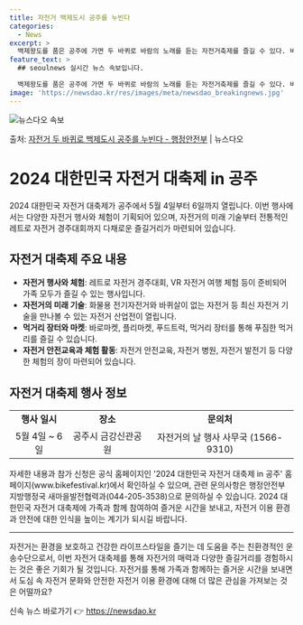 ```yaml
---
title: 자전거 백제도시 공주를 누빈다
categories:
  - News
excerpt: >
  백제왕도를 품은 공주에 가면 두 바퀴로 바람의 노래를 듣는 자전거축제를 즐길 수 있다. 바퀴살이 없는 자전거…
feature_text: >
  ## seoulnews 실시간 뉴스 속보입니다.

  백제왕도를 품은 공주에 가면 두 바퀴로 바람의 노래를 듣는 자전거축제를 즐길 수 있다. 바퀴살이 없는 자전거…
image: 'https://newsdao.kr/res/images/meta/newsdao_breakingnews.jpg'
---
```


![뉴스다오 속보](https://newsdao.kr/res/images/meta/newsdao_breakingnews.jpg)

<p>출처: <a href="https://newsdao.kr/3729" rel="dofollow">자전거 두 바퀴로 백제도시 공주를 누빈다 - 행정안전부</a> | 뉴스다오</p>

<h1 data-ke-size="size26">2024 대한민국 자전거 대축제 in 공주</h1>

<p data-ke-size="size16">2024 대한민국 자전거 대축제가 공주에서 5월 4일부터 6일까지 열립니다. 이번 행사에서는 다양한 자전거 행사와 체험이 기획되어 있으며, 자전거의 미래 기술부터 전통적인 레트로 자전거 경주대회까지 다채로운 즐길거리가 마련되어 있습니다.</p>

<h2 data-ke-size="size24">자전거 대축제 주요 내용</h2>

<ul>
	<li><b>자전거 행사와 체험</b>: 레트로 자전거 경주대회, VR 자전거 여행 체험 등이 준비되어 가족 모두가 즐길 수 있는 행사입니다.</li>
	<li><b>자전거의 미래 기술</b>: 화물용 전기자전거와 바퀴살이 없는 자전거 등 최신 자전거 기술을 만나볼 수 있는 자전거 산업전이 열립니다.</li>
	<li><b>먹거리 장터와 마켓</b>: 바로마켓, 플리마켓, 푸드트럭, 먹거리 장터를 통해 푸짐한 먹거리를 즐길 수 있습니다.</li>
	<li><b>자전거 안전교육과 체험 활동</b>: 자전거 안전교육, 자전거 병원, 자전거 발전기 등 다양한 체험의 장이 마련되어 있습니다.</li>
</ul>

<h2 data-ke-size="size24">자전거 대축제 행사 정보</h2>

<table>
	<tr>
		<td style="text-align: center; height: 17px;"><b>행사 일시</b></td>
		<td style="text-align: center; height: 17px;"><b>장소</b></td>
		<td style="text-align: center; height: 17px;"><b>문의처</b></td>
	</tr>
	<tr>
		<td style="text-align: center; height: 17px;">5월 4일 ~ 6일</td>
		<td style="text-align: center; height: 17px;">공주시 금강신관공원</td>
		<td style="text-align: center; height: 17px;">자전거의 날 행사 사무국 (1566-9310)</td>
	</tr>
</table>

<p data-ke-size="size16">자세한 내용과 참가 신청은 공식 홈페이지인 '2024 대한민국 자전거 대축제 in 공주' 홈페이지(www.bikefestival.kr)에서 확인하실 수 있으며, 관련 문의사항은 행정안전부 지방행정국 새마을발전협력과(044-205-3538)으로 문의하실 수 있습니다. 2024 대한민국 자전거 대축제에 가족과 함께 참여하여 즐거운 시간을 보내고, 자전거 이용 환경과 안전에 대한 인식을 높이는 계기가 되시길 바랍니다.</p>

<hr>

<p data-ke-size="size16">자전거는 환경을 보호하고 건강한 라이프스타일을 즐기는 데 도움을 주는 친환경적인 운송수단으로서, 이번 자전거 대축제를 통해 자전거의 매력과 다양한 즐길거리를 경험하시는 것은 좋은 기회가 될 것입니다. 자전거를 통해 가족과 함께하는 즐거운 시간을 보내면서 도심 속 자전거 문화와 안전한 자전거 이용 환경에 대해 더 많은 관심을 가져보는 것은 어떨까요?</p> 

신속 뉴스 바로가기 👉 <a href="https://newsdao.kr" rel="dofollow">https://newsdao.kr</a>


